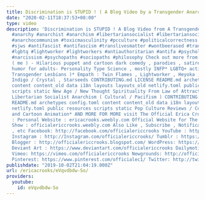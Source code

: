 ```yaml
---
title: Discrimination is STUPID ! ( A Blog Video by a Transgender Anarchist )
date: "2020-02-11T18:37:53+08:00"
type: video
description: 'Discrimination is STUPID ! A Blog Video from A Transgender Woman Anarchist
  #anarchy #anarchist #anarchism #libertariansocialist #libertariansocialism #anarchocommunist
  #anarchocommunism #toxicmasculinity #pcculture #politicalcorrectness #sjw #socialjusticewarrior
  #sjws #antifascist #antifascism #translivesmatter #wontbeerased #transequality #lgbt
  #lgbtq #lightworker #lightworkers #antiauthoritarian #antifa #psychology #darktriad
  #narcissism #psychopaths #sociopaths #philosophy Check out more from Erica Crooks
  ( me ) - Hilarious puppet and cartoon dark comedy , parodies , satire , slapstick
  humor for adults- Personality Type Science , mostly INFP* LGBTQ+ activism ( Especially
  Transgender Lesbians )* Empath : Twin Flames , Lightworker , Heyoka , Old Soul ,
  Indigo / Crystal , Starseeds CONTRIBUTING.md LICENSE README.md archetypes config.toml
  content content_old data i18n layouts layouts_old netlify.toml public resources
  scripts static New Age / New Thought Spirituality From Law of Attraction to 5D Earth*
  Libertarian Socialist Anarchism ( Cultural / Pacifism ) CONTRIBUTING.md LICENSE
  README.md archetypes config.toml content content_old data i18n layouts layouts_old
  netlify.toml public resources scripts static Pop Culture Reviews / Comic Con / Puppets
  and Cartoon Animation* AND MORE FOR MORE visit The Official Erica Crooks Websites
  : Personal Website : ericacrooks.weebly.com Official Website for The Erica Crooks
  Show : officialericcrooks.weebly.com Also Like , Subscribe , Notification Bell thingy
  , etc Facebook: http://facebook.com/officialericcrooks YouTube : http://youtube.com/user/officialericcrooks
  Instagram : http://Instagram.com/officialericcrooks/ Tumblr : https://officialericcrooks.tumblr.com/
  Blogger : http://officialericcrooks.blogspot.com/ WordPress: https://officialericcrooks.wordpress.com
  Deviant Art : https://www.deviantart.com/officialericcrooks Dailymotion : http://www.dailymotion.com/user/officialericcrooks1
  Vimeo: https://vimeo.com/officialericcrooks Newgrounds: http://officialericcrooks.newgrounds.com
  Pinterest: https://www.pinterest.com/officialec1/ Twitter: http://twitter.com/crooks_erica'
publishdate: "2019-10-02T21:04:19.000Z"
url: /ericacrooks/eVqvdbdw-So/
providers:
  youtube:
    id: eVqvdbdw-So
---
```

